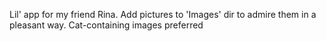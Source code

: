 Lil' app for my friend Rina. Add pictures to 'Images' dir to admire them in a pleasant way. Cat-containing images preferred
